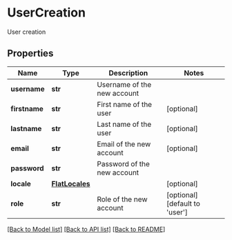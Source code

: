 # UserCreation

User creation
## Properties
Name | Type | Description | Notes
------------ | ------------- | ------------- | -------------
**username** | **str** | Username of the new account | 
**firstname** | **str** | First name of the user | [optional] 
**lastname** | **str** | Last name of the user | [optional] 
**email** | **str** | Email of the new account | [optional] 
**password** | **str** | Password of the new account | 
**locale** | [**FlatLocales**](FlatLocales.md) |  | [optional] 
**role** | **str** | Role of the new account | [optional] [default to 'user']

[[Back to Model list]](../README.md#documentation-for-models) [[Back to API list]](../README.md#documentation-for-api-endpoints) [[Back to README]](../README.md)


